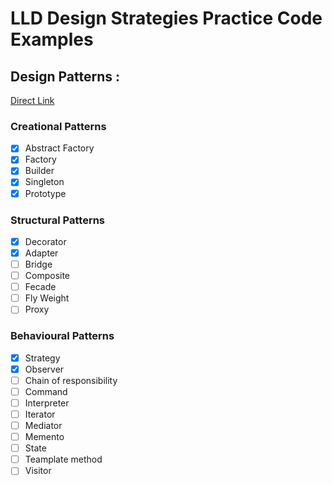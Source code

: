 # LLD Design Strategies Practice Code Examples

## Design Patterns : 

[Direct Link](https://github.com/ShyamPrgrmr/lld-design-strategies/tree/master/src/main/java/lld/design/patterns)

### Creational Patterns
- [x] Abstract Factory
- [x] Factory
- [x] Builder
- [x] Singleton
- [x] Prototype

### Structural Patterns
- [x] Decorator
- [x] Adapter
- [ ] Bridge
- [ ] Composite
- [ ] Fecade
- [ ] Fly Weight
- [ ] Proxy

### Behavioural Patterns
- [x] Strategy 
- [x] Observer
- [ ] Chain of responsibility
- [ ] Command
- [ ] Interpreter
- [ ] Iterator
- [ ] Mediator
- [ ] Memento
- [ ] State
- [ ] Teamplate method
- [ ] Visitor
